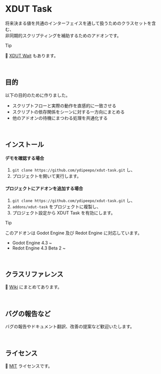 <br />

# XDUT Task

将来決まる値を共通のインターフェイスを通して扱うためのクラスセットを含む、<br />
非同期的スクリプティングを補助するためのアドオンです。

> [!TIP]
> 🔗 [XDUT Wait](https://github.com/ydipeepo/xdut-wait) もあります。

<br />

## 目的

以下の目的のために作りました。

* スクリプトフローと実際の動作を直感的に一致させる
* スクリプトの依存関係をシーンに対する一方向にまとめる
* 他のアドオンの待機にまつわる処理を共通化する

<br />

## インストール

#### デモを確認する場合

1. `git clone https://github.com/ydipeepo/xdut-task.git` し、
2. プロジェクトを開いて実行します。

#### プロジェクトにアドオンを追加する場合

1. `git clone https://github.com/ydipeepo/xdut-task.git` し、
2. `addons/xdut-task` をプロジェクトに複製し、
3. プロジェクト設定から XDUT Task を有効にします。

> [!TIP]
> このアドオンは Godot Engine 及び Redot Engine に対応しています。
>
> * Godot Engine 4.3 ~
> * Redot Engine 4.3 Beta 2 ~

<br />

## クラスリファレンス

📖 [Wiki](https://github.com/ydipeepo/xdut-task/wiki) にまとめてあります。

<br />

## バグの報告など

バグの報告やドキュメント翻訳、改善の提案など歓迎いたします。

<br />

## ライセンス

🔗 [MIT](https://github.com/ydipeepo/xdut-task/blob/main/LICENSE) ライセンスです。

<br />
